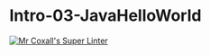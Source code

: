 # Intro-03-JavaHelloWorld
[![Mr Coxall's Super Linter](https://github.com/ICS4U-Programming-NicolasR/Intro-03-JavaHelloWorld/workflows/Mr%20Coxall's%20Super%20Linter/badge.svg)](https://github.com/ICS4U-Programming-NicolasR/Intro-03-JavaHelloWorld/actions/)
